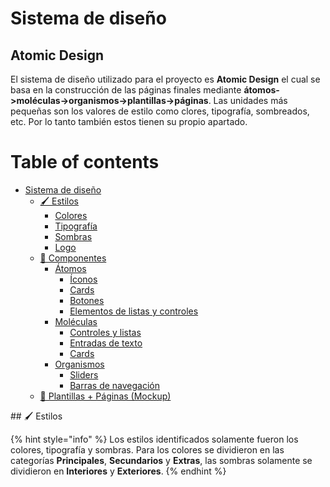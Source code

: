 # Sistema de diseño

## Atomic Design

El sistema de diseño utilizado para el proyecto es **Atomic Design** el cual se basa en la construcción de las páginas finales mediante **átomos->moléculas->organismos->plantillas->páginas**. Las unidades más pequeñas son los valores de estilo como clores, tipografía, sombreados, etc. Por lo tanto también estos tienen su propio apartado.

# Table of contents

* [Sistema de diseño](README.md)
  * [🖌 Estilos](#Estilos)
    * [Colores](sistema-de-diseno/estilos/colores.md)
    * [Tipografía](sistema-de-diseno/estilos/tipografia.md)
    * [Sombras](sistema-de-diseno/estilos/sombras.md)
    * [Logo](sistema-de-diseno/estilos/logo.md)
  * [🧩  Componentes](sistema-de-diseno/componentes/README.md)
    * [Átomos](sistema-de-diseno/componentes/atomos/README.md)
      * [Íconos](sistema-de-diseno/componentes/atomos/iconos.md)
      * [Cards](sistema-de-diseno/componentes/atomos/cards.md)
      * [Botones](sistema-de-diseno/componentes/atomos/botones.md)
      * [Elementos de listas y controles](sistema-de-diseno/componentes/atomos/elementos-de-listas-y-controles.md)
    * [Moléculas](sistema-de-diseno/componentes/moleculas/README.md)
      * [Controles y listas](sistema-de-diseno/componentes/moleculas/controles-y-listas.md)
      * [Entradas de texto](sistema-de-diseno/componentes/moleculas/entradas-de-texto.md)
      * [Cards](sistema-de-diseno/componentes/moleculas/cards.md)
    * [Organismos](sistema-de-diseno/componentes/organismos/README.md)
      * [Sliders](sistema-de-diseno/componentes/organismos/sliders.md)
      * [Barras de navegación](sistema-de-diseno/componentes/organismos/barras-de-navegacion.md)
  * [📃 Plantillas + Páginas (Mockup)](sistema-de-diseno/plantillas-+-paginas-mockup.md)

<a name="Estilos"/>
## 🖌 Estilos

{% hint style="info" %}
Los estilos identificados solamente fueron los colores, tipografía y sombras. Para los colores se dividieron en las categorías **Principales**, **Secundarios** y **Extras**, las sombras solamente se dividieron en **Interiores** y **Exteriores**.
{% endhint %}
